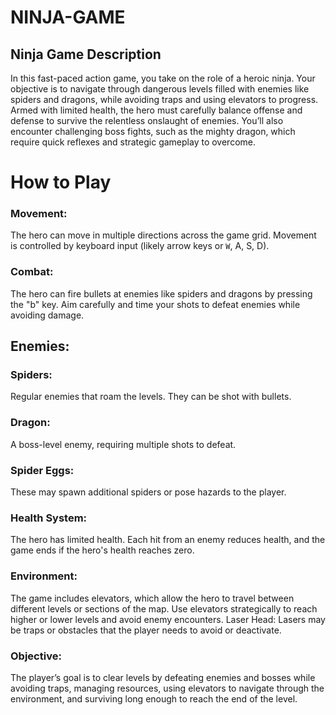 # NINJA-GAME
## Ninja Game Description
In this fast-paced action game, you take on the role of a heroic ninja. Your objective is to navigate through dangerous levels filled with enemies like spiders and dragons, while avoiding traps and using elevators to progress. Armed with limited health, the hero must carefully balance offense and defense to survive the relentless onslaught of enemies. You’ll also encounter challenging boss fights, such as the mighty dragon, which require quick reflexes and strategic gameplay to overcome.
# How to Play
### Movement:
The hero can move in multiple directions across the game grid. Movement is controlled by keyboard input (likely arrow keys or `W`, A, S, D).

### Combat:
The hero can fire bullets at enemies like spiders and dragons by pressing the "b" key. Aim carefully and time your shots to defeat enemies while avoiding damage.

## Enemies:

### Spiders: 
Regular enemies that roam the levels. They can be shot with bullets.

### Dragon:
A boss-level enemy, requiring multiple shots to defeat.

### Spider Eggs:
These may spawn additional spiders or pose hazards to the player.

### Health System:
The hero has limited health. Each hit from an enemy reduces health, and the game ends if the hero's health reaches zero.

### Environment:
The game includes elevators, which allow the hero to travel between different levels or sections of the map. Use elevators strategically to reach higher or lower levels and avoid enemy encounters.
Laser Head: Lasers may be traps or obstacles that the player needs to avoid or deactivate.

### Objective:
The player’s goal is to clear levels by defeating enemies and bosses while avoiding traps, managing resources, using elevators to navigate through the environment, and surviving long enough to reach the end of the level.

